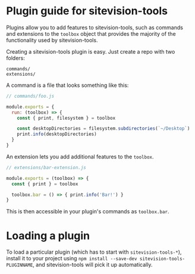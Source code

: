 # Plugin guide for sitevision-tools

Plugins allow you to add features to sitevision-tools, such as commands and
extensions to the `toolbox` object that provides the majority of the functionality
used by sitevision-tools.

Creating a sitevision-tools plugin is easy. Just create a repo with two folders:

```
commands/
extensions/
```

A command is a file that looks something like this:

```js
// commands/foo.js

module.exports = {
  run: (toolbox) => {
    const { print, filesystem } = toolbox

    const desktopDirectories = filesystem.subdirectories(`~/Desktop`)
    print.info(desktopDirectories)
  }
}
```

An extension lets you add additional features to the `toolbox`.

```js
// extensions/bar-extension.js

module.exports = (toolbox) => {
  const { print } = toolbox

  toolbox.bar = () => { print.info('Bar!') }
}
```

This is then accessible in your plugin's commands as `toolbox.bar`.

# Loading a plugin

To load a particular plugin (which has to start with `sitevision-tools-*`),
install it to your project using `npm install --save-dev sitevision-tools-PLUGINNAME`,
and sitevision-tools will pick it up automatically.
